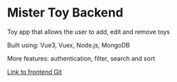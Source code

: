 # Mister Toy Backend

<p>Toy app that allows the user to add, edit and remove toys</p>
<p>Built using: Vue3, Vuex, Node.js, MongoDB</p>
<p>More features: authentication, filter, search and sort</p>

<a href="https://github.com/shaniKupiec/Mister-Toy-Frontend" target="blank">Link to frontend Git</a>
